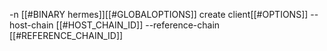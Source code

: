 -n [[#BINARY hermes]][[#GLOBALOPTIONS]] create client[[#OPTIONS]] --host-chain [[#HOST_CHAIN_ID]] --reference-chain [[#REFERENCE_CHAIN_ID]]

